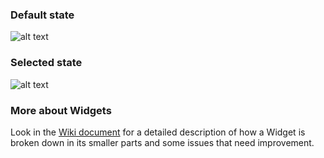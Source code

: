 ### Default state

![alt text](https://contentful.atlassian.net/wiki/download/attachments/412385434/Screen%20Shot%202018-04-04%20at%2016.14.57.png?version=1&modificationDate=1522851328395&cacheVersion=1&api=v2 'Default')

### Selected state

![alt text](https://contentful.atlassian.net/wiki/download/attachments/412385434/Screen%20Shot%202018-04-04%20at%2016.44.36.png?version=1&modificationDate=1522853087512&cacheVersion=1&api=v2 'Selected')

### More about Widgets

Look in the [Wiki document](https://contentful.atlassian.net/wiki/spaces/DES/pages/412385434/Widgets) for a detailed description of how a Widget is broken down in its smaller parts and some issues that need improvement.
